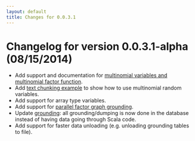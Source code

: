 ```yaml
---
layout: default
title: Changes for 0.0.3.1
---
```


# Changelog for version 0.0.3.1-alpha (08/15/2014)

- Add support and documentation for [multinomial variables and multinomial
  factor function](../basics/schema.html#multinomial).
- Add [text chunking example](../basics/chunking.html) to show how to use
  multinomial random variables.
- Add support for array type variables.
- Add support for [parallel factor graph
  grounding](../advanced/performance.html#grounding).
- Update [grounding](../basics/overview.html#grounding): all grounding/dumping
  is now done in the database instead of having data going through Scala code.
- Add support for faster data unloading (e.g. unloading grounding tables to file).

